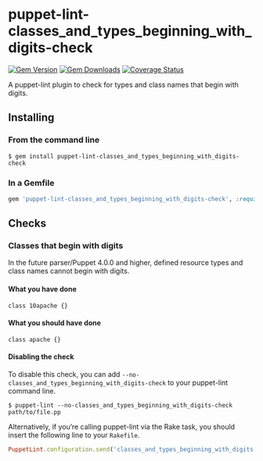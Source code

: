 puppet-lint-classes_and_types_beginning_with_digits-check
===============================

[![Gem Version](https://img.shields.io/gem/v/puppet-lint-classes_and_types_beginning_with_digits--check.svg)](https://rubygems.org/gems/puppet-lint-classes_and_types_beginning_with_digits--check)
[![Gem Downloads](https://img.shields.io/gem/dt/puppet-lint-classes_and_types_beginning_with_digits--check.svg)](https://rubygems.org/gems/puppet-lint-classes_and_types_beginning_with_digits--check)
[![Coverage Status](https://img.shields.io/coveralls/puppet-community/puppet-lint-classes_and_types_beginning_with_digits-check.svg)](https://coveralls.io/r/puppet-community/puppet-lint-classes_and_types_beginning_with_digits-check?branch=master)

A puppet-lint plugin to check for types and class names that begin with digits.

## Installing

### From the command line

```shell
$ gem install puppet-lint-classes_and_types_beginning_with_digits-check
```

### In a Gemfile

```ruby
gem 'puppet-lint-classes_and_types_beginning_with_digits-check', :require => false
```

## Checks

### Classes that begin with digits

In the future parser/Puppet 4.0.0 and higher, defined resource types and class
names cannot begin with digits.

#### What you have done

```puppet
class 10apache {}
```

#### What you should have done

```puppet
class apache {}
```


#### Disabling the check

To disable this check, you can add `--no-classes_and_types_beginning_with_digits-check` to your puppet-lint command line.

```shell
$ puppet-lint --no-classes_and_types_beginning_with_digits-check path/to/file.pp
```

Alternatively, if you’re calling puppet-lint via the Rake task, you should insert the following line to your `Rakefile`.

```ruby
PuppetLint.configuration.send('classes_and_types_beginning_with_digits')
```

